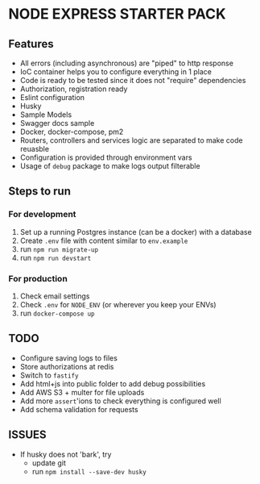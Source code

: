 # NODE EXPRESS STARTER PACK

## Features
* All errors (including asynchronous) are "piped" to http response
* IoC container helps you to configure everything in 1 place
* Code is ready to be tested since it does not "require" dependencies
* Authorization, registration ready
* Eslint configuration
* Husky
* Sample Models
* Swagger docs sample
* Docker, docker-compose, pm2
* Routers, controllers and services logic are separated to make code reuasble
* Configuration is provided through environment vars
* Usage of `debug` package to make logs output filterable

## Steps to run

### For development
1. Set up a running Postgres instance (can be a docker) with a database
2. Create `.env` file with content similar to `env.example`
2. run `npm run migrate-up`
3. run `npm run devstart`

### For production
1. Check email settings
2. Check `.env` for `NODE_ENV` (or wherever you keep your ENVs) 
3. run `docker-compose up`

## TODO

* Configure saving logs to files
* Store authorizations at redis
* Switch to `fastify`
* Add html+js into public folder to add debug possibilities
* Add AWS S3 + multer for file uploads
* Add more `assert`'ions to check everything is configured well
* Add schema validation for requests

## ISSUES

+ If husky does not 'bark', try
    + update git
    + run `npm install --save-dev husky` 
